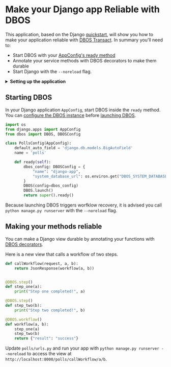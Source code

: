 # Make your Django app Reliable with DBOS

This application, based on the Django [quickstart](https://docs.djangoproject.com/en/5.2/intro/tutorial01/), will show you how to make your application reliable with [DBOS Transact](https://github.com/dbos-inc/dbos-transact-py). In summary you'll need to:
- Start DBOS with your [AppConfig's ready method](https://docs.djangoproject.com/en/5.2/ref/applications/#django.apps.AppConfig.ready)
- Annotate your service methods with DBOS decorators to make them durable
- Start Django with the `--noreload` flag.


<details>
<summary><strong>Setting up the application</strong></summary>
This application was created with:

```shell
python3 -m venv .venv
source .venv/bin/activate
pip install django
django-admin startproject djangodbos .
python manage.py startapp polls
```

Then, configure `djangodbos/settings.py` to [use Postgres](https://docs.djangoproject.com/en/5.2/ref/settings/#databases) and run `python manage.py migrate`.
</details>

## Starting DBOS

In your Django application `AppConfig`, start DBOS inside the `ready` method. You can [configure the DBOS instance](https://docs.dbos.dev/python/reference/configuration) before [launching DBOS](https://docs.dbos.dev/python/reference/dbos-class#launch).


```python
import os
from django.apps import AppConfig
from dbos import DBOS, DBOSConfig

class PollsConfig(AppConfig):
    default_auto_field = 'django.db.models.BigAutoField'
    name = 'polls'

    def ready(self):
        dbos_config: DBOSConfig = {
            "name": "django-app",
            "system_database_url": os.environ.get("DBOS_SYSTEM_DATABASE_URL"),
        }
        DBOS(config=dbos_config)
        DBOS.launch()
        return super().ready()
```

Because launching DBOS triggers worfklow recovery, it is advised you call `python manage.py runserver` with the `--noreload` flag.

## Making your methods reliable

You can make a Django view durable by annotating your functions with [DBOS decorators](https://docs.dbos.dev/python/reference/decorators).

Here is a new view that calls a workflow of two steps.

```python
def callWorkflow(request, a, b):
    return JsonResponse(workflow(a, b))


@DBOS.step()
def step_one(a):
    print("Step one completed!", a)

@DBOS.step()
def step_two(b):
    print("Step two completed!", b)

@DBOS.workflow()
def workflow(a, b):
    step_one(a)
    step_two(b)
    return {"result": "success"}
```

Update `polls/urls.py` and run your app with `python manage.py runserver --noreload` to access the view at `http://localhost:8000/polls/callWorkflow/a/b`.